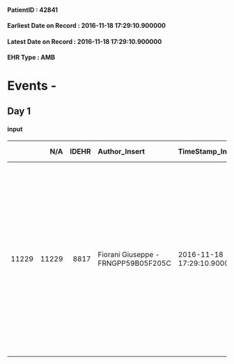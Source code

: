 
#### PatientID : 42841
#### Earliest Date on Record : 2016-11-18 17:29:10.900000
#### Latest Date on Record : 2016-11-18 17:29:10.900000
#### EHR Type : AMB

# Events - 

## Day 1

#### input
|       |    N/A |   IDEHR | Author_Insert                       | TimeStamp_Insert           | EHRType   |   PatientID |   IDDigitalSignDocument | persone_vicine   |   Unnamed: 0_x.1 |   IDANAMNESI_SOCIALE | Patient   | FamigliaAltro   | Paziente_T   | FamigliaAltro_T   |   Non_Rilevabile_x.1 | Note_Non_Rilevabile_x.1   | opt_Problemi   | Note_I                                                                                                                                                                                                                                                        | ds_note_timori                                                           | opt_paziente_a   | opt_famiglia_a   | opt_adeguatezza   | opt_paziente_solo   | ds_note_con                                                                                                                                                        | opt_presente_assente   | Presenza_minori   | Caregiver_principale   | opt_capacita     | opt_necessario   | opt_presente   | opt_risorse_ec   | opt_paziente_psi   | opt_Ins_vol   | opt_paziente_ad   | opt_caregiver_ad   | opt_esenzione   | opt_inv_civile   |   invalidita_perc | ds_codice_es   | Needs     | Domestic partnership   | Fragility   | opt_disponibilita_f   | opt_indennita_acc   | opt_famiglia_psi   | opt_disponibilit_paz   |
|------:|-------:|--------:|:------------------------------------|:---------------------------|:----------|------------:|------------------------:|:-----------------|-----------------:|---------------------:|:----------|:----------------|:-------------|:------------------|---------------------:|:--------------------------|:---------------|:--------------------------------------------------------------------------------------------------------------------------------------------------------------------------------------------------------------------------------------------------------------|:-------------------------------------------------------------------------|:-----------------|:-----------------|:------------------|:--------------------|:-------------------------------------------------------------------------------------------------------------------------------------------------------------------|:-----------------------|:------------------|:-----------------------|:-----------------|:-----------------|:---------------|:-----------------|:-------------------|:--------------|:------------------|:-------------------|:----------------|:-----------------|------------------:|:---------------|:----------|:-----------------------|:------------|:----------------------|:--------------------|:-------------------|:-----------------------|
| 11229 |  11229 |    8817 | Fiorani Giuseppe - FRNGPP59B05F205C | 2016-11-18 17:29:10.900000 | AMB       |       42841 |                  556912 | N/A              |             4647 |                 3014 | No#0      | Si#1            | No#0         | Si#1              |                    0 | NR                        | No#0           | Pz con assenza di cognizione di malattia divuta a grave decadimento cognitivo in esiti di emorragia cerebrale. I figli sono consapevoli del quadro clinico in peggioramento e mi sono sembrati congruenti ad un percorso di sole cure palliative di fine vita | Dal colloquio in sede non emersi specifici timori da parte dei due figli | Indefinite#2     | Congruenti#1     | Si#1              | No#0                | La pz √® assistita da circa un anno e mezzo da una OSS Italiana nelle 24 ore.Due figli fuori casa :Bruno,residente a Como e Luca di aa 58,abitante nelle vicinanze | Presente#1             | No#0              | I due figli            | Incrementabile#1 | Si#1             | Si#1           | Adeguate#1       | No#0               | No#0          | Problematica#0    | Totale#2           | Si#1            | Si#1             |               100 | IC14           | Clinici#0 | Badante#1              | nessuna#0   | Si#1                  | Si#1                | No#0               | Si#1                   |


